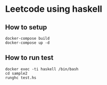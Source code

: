 # Leetcode using  haskell

## How to setup

```
docker-compose build 
docker-compose up -d
```

## How to run test

```
docker exec -ti haskell /bin/bash
cd sample2
runghc test.hs
```